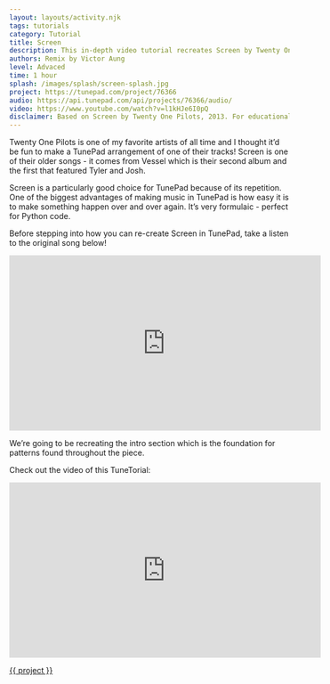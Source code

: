 ```yaml
---
layout: layouts/activity.njk
tags: tutorials
category: Tutorial
title: Screen
description: This in-depth video tutorial recreates Screen by Twenty One Pilots
authors: Remix by Victor Aung
level: Advaced
time: 1 hour
splash: /images/splash/screen-splash.jpg
project: https://tunepad.com/project/76366
audio: https://api.tunepad.com/api/projects/76366/audio/
video: https://www.youtube.com/watch?v=l1kHJe6I0pQ
disclaimer: Based on Screen by Twenty One Pilots, 2013. For educational purposes only.
---
```

Twenty One Pilots is one of my favorite artists of all time and I thought it’d be fun to make a TunePad arrangement of one of their tracks! Screen is one of their older songs - it comes from Vessel which is their second album and the first that featured Tyler and Josh. 

Screen is a particularly good choice for TunePad because of its repetition. One of the biggest advantages of making music in TunePad is how easy it is to make something happen over and over again. It’s very formulaic - perfect for Python code. 

Before stepping into how you can re-create Screen in TunePad, take a listen to the original song below!

<iframe width="560" height="315" src="https://www.youtube.com/embed/NK7WWbXlkj4?si=KVIX18gdFoQ5OvAh" title="YouTube video player" frameborder="0" allow="accelerometer; autoplay; clipboard-write; encrypted-media; gyroscope; picture-in-picture; web-share" allowfullscreen></iframe>

We’re going to be recreating the intro section which is the foundation for patterns found throughout the piece.

Check out the video of this TuneTorial:

<iframe width="560" height="315" src="https://www.youtube.com/embed/l1kHJe6I0pQ?si=1pHWTEMhQtlVRq0_" title="YouTube video player" frameborder="0" allow="accelerometer; autoplay; clipboard-write; encrypted-media; gyroscope; picture-in-picture; web-share" allowfullscreen></iframe>

<a href="{{ project }}" target="_blank">{{ project }}</a>

